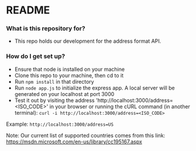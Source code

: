 # README #

### What is this repository for? ###

* This repo holds our development for the address format API.

### How do I get set up? ###

* Ensure that node is installed on your machine
* Clone this repo to your machine, then cd to it
* Run `npm install` in that directory
* Run `node app.js` to initialize the express app. A local server will be generated on your localhost at port 3000
* Test it out by visiting the address 'http://localhost:3000/address=<ISO_CODE>' in your browser or running the cURL command (in another terminal): `curl -i http://localhost:3000/address=<ISO_CODE>`

Example: `http://localhost:3000/address=US`

Note: Our current list of supported countries comes from this link: https://msdn.microsoft.com/en-us/library/cc195167.aspx
